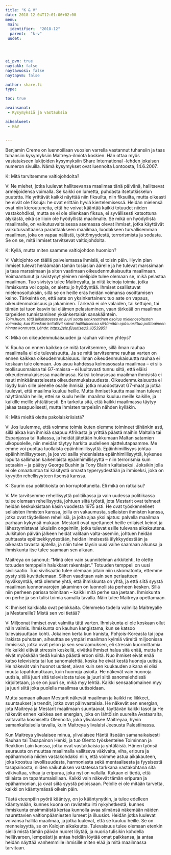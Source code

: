 ```yaml
---
title: "K & V"
date: 2018-12-04T12:01:06+02:00
menu:
 main:
  identifier:  "2018-12"
  parent:  "k-v"
 uudet:




ei_pvm: true
naytakk: false
naytavuosi: false
naytapvm: false

author: share.fi
type:

toc: true

avainsanat:
 - Kysymyksiä ja vastauksia

aihealueet:
 - K&V


---
```

<p class="alustus">Benjamin Creme on luennoillaan vuosien varrella vastannut tuhansiin ja taas tuhansiin kysymyksiin Maitreya-ilmiötä koskien. Hän ottaa myös vastatakseen lukijoiden kysymyksiin Share International -lehden jokaisen numeron sivuilla. Nämä kysymykset ovat luennolta Lontoosta, 14.6.2007.</p>


<div class="qna">

<p class="qna-q">K: Mitä tarvitsemme valtiojohdolta?</p>
<p>V: Ne miehet, jotka luulevat hallitsevansa maailmaa tänä päivänä, hallitsevat armeijoidensa voimalla. Se kaikki on lumetta, puhdasta itsetutkiskelun puutetta. He yrittävät kaikki näyttää niin fiksuilta, niin fiksuilta, mutta oikeasti he eivät ole fiksuja: he ovat erittäin hyviä kiertelemisessä. Heidän mielensä ovat niin kieroutuneita, että he voivat kääntää kaikki totuudet niiden vastakohdiksi, mutta se ei ole ollenkaan fiksua, ei syvällisesti katsottuna älykästä, eikä se liioin ole hyödyllistä maailmalle. Se mikä on hyödyllistä maailmalle, on vaikutusvaltaisessa asemassa olevat ihmiset, jotka käyttävät vaikutusvaltaansa parantaakseen maailmaa, luodakseen turvallisemman maailman, joka on vapaa nälästä, työttömyydestä, terrorismista ja sodasta. Se on se, mitä ihmiset tarvitsevat valtiojohdolta.</p>

<p class="qna-q">K: Kyllä, mutta miten saamme valtiojohdon huomion?</p>
<p>V: Valtiojohto on täällä palvelemassa ihmisiä, ei toisin päin. Hyvin pian ihmiset tulevat heräämään tämän tosiasian äärelle ja he tulevat marssimaan ja taas marssimaan ja siten vaatimaan oikeudenmukaisuutta maailmaan. Voimaantunut ja sivistynyt yleinen mielipide tulee olemaan se, mikä pelastaa maailman. Tuo sivistys tulee Maitreyalta, ja niitä keinoja toimia, jotka ihmiskunta voi oppia, on alettu jo hyödyntää. Ihmiset osallistuvat mielenosoituksiin, sillä se on heille eräs heidän voimansa osoittamisen keino. Tärkeintä on, että aate on yksinkertainen: tuo aate on vapaus, oikeudenmukaisuus ja jakaminen. Tärkeää ei ole valaiden, tai kettujen, tai tämän tai tuon kasvin tai eläimen pelastaminen, vaan tärkeää on maailman tarpeiden tunnistaminen yksinkertaisin sanakääntein.<br /><em><span style="font-size:smaller;">Toim.huom. tätä julkaistaessa on juuri saatu konkreettinen osoitus mielenosoitusten voimasta, kun Ranskan keltaliivit saivat hallituksensa siirtämään epäsuosittua polttoaineen hinnan korotusta. Lähde: <a href="//yle.fi/uutiset/3-10539951" rel="nofollow noopener" target="_blank">https://yle.fi/uutiset/3-10539951</a></span></em></p>

<p class="qna-q">K: Mikä on oikeudenmukaisuuden ja rauhan välinen yhteys?</p>
<p>V: Rauha on ennen kaikkea se mitä tarvitsemme, sillä ilman rauhaa maailmalla ei ole tulevaisuutta. Ja se mitä tarvitsemme rauhaa varten on ennen kaikkea oikeudenmukaisuus. Ilman oikeudenmukaisuutta rauhaa ei koskaan tule olemaan. Jos asuu kahdessa kolmasosasta maailmaa – ei siis teollisuusmaissa tai G7-maissa – ei luultavasti tunnu siltä, että eläisi oikeudenmukaisessa maailmassa. Kaksi kolmasosaa maailman ihmisistä ei nauti minkäänasteisesta oikeudenmukaisuudesta. Oikeudenmukaisuutta ei löydy kuin sille pienelle osalle ihmisiä, jotka muodostavat G7-maat ja jotka luulevat, että maailma kuuluu heille. Mutta ihmiset kautta maailman tulevat näyttämään heille, ettei se kuulu heille: maailma kuuluu meille kaikille, ja kaikille meille yhtäläisesti. En tarkoita sitä, että kaikki maailmassa täytyy jakaa tasapuolisesti, mutta ihmisten tarpeisiin nähden kylläkin.</p>

<p class="qna-q">K: Mitä mieltä olette pakolaiskriisistä?</p>
<p>V: Jos luulemme, että voimme toimia kuten olemme toimineet tähänkin asti, sillä aikaa kun ihmisiä saapuu Afrikasta ja yrittää päästä maihin Maltalla tai Espanjassa tai Italiassa, ja heidät jätetään hukkumaan Maltan satamien ulkopuolelle, niin meidän täytyy harkita uudelleen ajattelutapaamme. Me emme voi puoltaa tuollaista epäinhimillisyyttä. Epäinhimillisyys johtaa epäinhimillisyyteen, ja jos voi sallia yhdenlaista epäinhimillisyyttä, kykenee lopulta sallimaan kaikenlaista epäinhimillisyyttä – niin terrorismia kuin sotaakin – ja päätyy George Bushin ja Tony Blairin kaltaiseksi. Joksikin jolla ei ole omaatuntoa tai käsitystä omasta typeryydestään ja ihmiseksi, joka on kyvytön rehellisyyteen itsensä kanssa.</p>

<p class="qna-q">K: Suurin osa poliitikoista on korruptoituneita. Eli mikä on ratkaisu?</p>
<p>V: Me tarvitsemme rehellisyyttä politiikassa ja vain uudessa politiikassa tulee olemaan rehellisyyttä, johtuen siitä työstä, jota Mestarit ovat tehneet heidän keskuksistaan käsin vuodesta 1975 asti. He ovat työskennelleet sellaisten ihmisten kanssa, joilla on vakaumusta, sellaisten ihmisten kanssa, jotka ovat täydellisen rehellisiä, ja joita ajaa yksi ajatus: palvella maailmaa parhaan kykynsä mukaan. Mestarit ovat opettaneet heille erilaiset keinot ja lähestymistavat lukuisiin ongelmiin, jotka tulevat esille tulevana aikakautena. Julkitulon päivän jälkeen heidät valitaan valta-asemiin, johtuen heidän puhtaasta epäitsekkyydestään, heidän ilmeisestä älykkyydestään ja oikeasta tavasta ajatella, ja näin tulee täysin uusi vaihe saamaan alkunsa ja ihmiskunta itse tulee saamaan sen aikaan.</p>
<p>Maitreya on sanonut: “Minä olen vain suunnitelman arkkitehti, te olette totuuden temppelin halukkaat rakentajat.” Totuuden temppeli on uusi sivilisaatio. Tuo sivilisaatio tulee olemaan jotain niin uskomatonta, ettemme pysty sitä kuvittelemaan. Siihen vaaditaan vain sen periaatteen hyväksyntää, että olemme yhtä, että ihmiskunta on yhtä, ja että siitä syystä maailman luonnonvarojen jakaminen on luonnollista perheen kesken. Sillä niin perheen parissa toimitaan – kaikki mitä perhe saa jaetaan. Ihmiskunta on perhe ja sen tulisi toimia samalla tavalla. Näin tulee Maitreya opettamaan.</p>


<p class="qna-q">K: Ihmiset kaikkialla ovat pelokkaita. Olemmeko todella valmiita Maitreyalle ja Mestareille? Mistä sen voi tietää?</p>
<p>V: Miljoonat ihmiset ovat valmiita tätä varten. Ihmiskunta ei ole koskaan ollut näin valmis. Ihmiskunta on kauhun kangistama, kun se katsoo tulevaisuuttaan kohti. Jokainen kerta kun Iranista, Pohjois-Koreasta tai jopa Irakista puhutaan, aiheuttaa se  ympäri maailman kylmiä väreitä miljoonissa ihmisissä, jotka ovat pelon ja sen seuraamuksen, eli stressin kuormittamia. He kaikki elävät stressin keskellä, eivätkä ihmiset halua sitä enää, mutta he eivät myöskään tiedä kuinka päästä eroon siitä. Nuo ihmiset eivät enää katso televisiota tai lue sanomalehtiä, koska he eivät kestä huonoja uutisia. He näkevät vain huonot uutiset, aivan kuin sen kuukauden aikana ei olisi muuta tapahtunutkaan, kuin huonoja asioita. He näkevät vain huonoja uutisia, sillä juuri sitä televisiosta tulee ja juuri siitä sanomalehdissä kirjoitetaan, ja se on juuri se, mikä myy lehtiä. Kaikki sensaatiomainen myy ja juuri siitä joka puolella maailmaa uutisoidaan.</p>
<p>Mutta samaan aikaan Mestarit näkevät maailman ja kaikki ne liikkeet, suuntaukset ja trendit, jotka ovat päinvastaisia. He näkevät sen energian, jota Maitreya ja Mestarit maailmaan suuntaavat, täyttävän kaikki tasot ja He näkevät ennen kaikkea sen energian, joka on lähtöisin suurelta Avataaralta, valtavalta kosmiselta Olennolta, joka ylivalaisee Maitreyaa, hyvin samankaltaisella tavalla, kuin Maitreya ylivalaisi Jeesusta Palestiinassa.</p>
<p>Kun Maitreya ylivalaisee minua, ylivalaisee Häntä Itseään samanaikaisesti Rauhan tai Tasapainon Henki, ja tuo Olento työskentelee Toiminnan ja Reaktion Lain kanssa, jotka ovat vastakkaisia ja yhtäläisiä. Hänen työnsä seurausta on muuttaa maailmalla vallitseva väkivalta, viha, eripura ja epäharmonia niiden vastakohdaksi niin, että voimme astua aikakauteen, joka  koostuu levollisuudesta, harmoniasta sekä mentaalisesta ja fyysisestä tasapainosta, niiden vaikutuksen vastatessa tarkkana vastakohtana sitä väkivaltaa, vihaa ja eripuraa, joka nyt on vallalla. Kukaan ei tiedä, että tällaista on tapahtumaisillaan. Kaikki vain näkevät tämän eripuran ja epäharmonian, ja ovat siitä syystä peloissaan. Pelolle ei ole mitään tarvetta, kaikki on kääntymässä oikein päin.</p>
<p>Tästä eteenpäin pyörä kääntyy, on jo kääntynytkin, ja tulee edelleen kääntymään, kunnes kuona on ravisteltu irti nykyhetkestä, kunnes ihmiskunta ensimmäistä kertaa kunnolla avaa silmänsä näkemään näiden naurettavien valtionpäämiesten lumeet ja illuusiot. Heidän jotka luulevat voivansa hallita maailmaa, ja jotka luulevat, että se kuuluu heille. Se on menneisyyttä, se on Kalojen aikakautta. Tulevaisuus tulee olemaan etenkin siellä mistä tämän päivän nuoret löytää, ja nuoria tulisikin kohdella hellävaroen, lempeästi ja antaa heidän löytää omat paikkansa, ja antaa heidän näyttää vanhemmille ihmisille miten elää ja mitä maailmassa tarvitaan.</p>

</div>